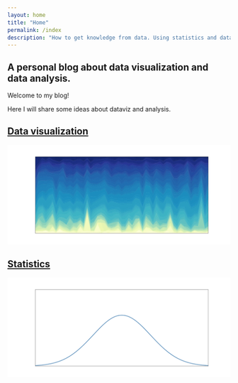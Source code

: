 ```yaml
---
layout: home
title: "Home"
permalink: /index
description: "How to get knowledge from data. Using statistics and data visualization to get out most out from our data."
---
```


## A personal blog about data visualization and data analysis.

<div class="emphbox">
Welcome to my blog!


<!--
Here I will collect and discuss some ideas that allowed me to improve my data
analysis, from Bayesian statistics (of course by using PyMC) to dataviz.
-->
Here I will share some ideas about dataviz and analysis.

</div>

<div class='div-gradient'></div>

<div class="home-links">
</div>

<div class='homeCard' id='homeCardDataviz'>
<a href="/dataviz">
<h2>Data visualization</h2>
<img src="/docs/assets/images/dataviz.webp" class='homeImg'>
</a>
</div>

<div class='homeCard' id='homeCardStatistics'>
<a href="/statistics">
<h2>Statistics</h2>
<img src="/docs/assets/images/statistics.webp" class='homeImg'>
</a>
</div>
